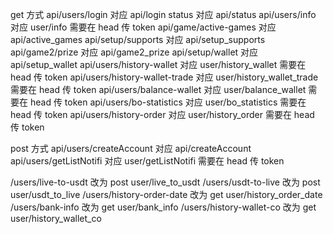 get 方式
api/users/login 对应 api/login
status 对应 api/status
api/users/info 对应 user/info 需要在 head 传 token
api/game/active-games 对应 api/active_games
api/setup/supports 对应 api/setup_supports
api/game2/prize 对应 api/game2_prize
api/setup/wallet 对应 api/setup_wallet
api/users/history-wallet 对应 user/history_wallet 需要在 head 传 token
api/users/history-wallet-trade 对应 user/history_wallet_trade 需要在 head 传 token
api/users/balance-wallet 对应 user/balance_wallet 需要在 head 传 token
api/users/bo-statistics 对应 user/bo_statistics 需要在 head 传 token
api/users/history-order 对应 user/history_order 需要在 head 传 token

post 方式
api/users/createAccount 对应 api/createAccount
api/users/getListNotifi 对应 user/getListNotifi 需要在 head 传 token

/users/live-to-usdt        改为 post  user/live_to_usdt
/users/usdt-to-live        改为 post  user/usdt_to_live
/users/history-order-date  改为 get   user/history_order_date
/users/bank-info           改为 get   user/bank_info
/users/history-wallet-co   改为 get   user/history_wallet_co

